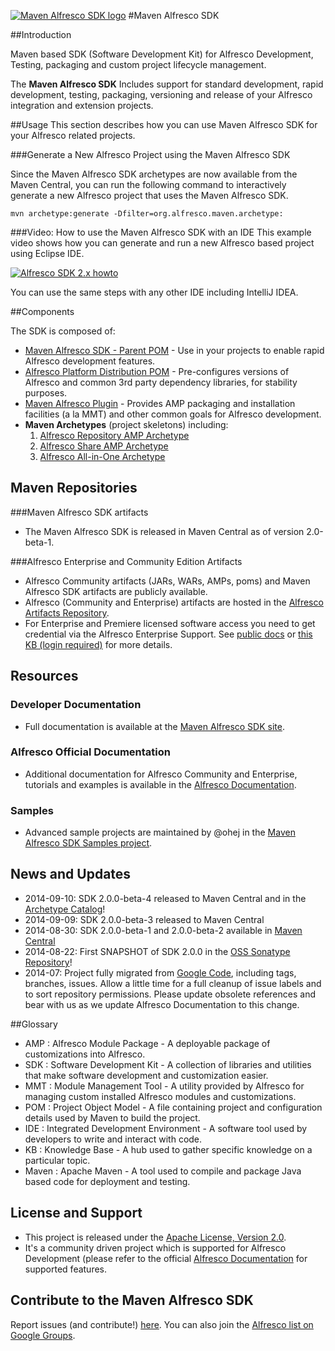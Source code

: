 [![Maven Alfresco SDK logo](https://github.com/Alfresco/alfresco-sdk/raw/master/src/site/resources/img/alfresco-maven-logo.jpg)](#features)
#Maven Alfresco SDK

##Introduction

Maven based SDK (Software Development Kit) for Alfresco Development, Testing, packaging and custom project lifecycle management. 

The **Maven Alfresco SDK** Includes support for standard development, rapid development, testing, packaging, versioning and release of your Alfresco integration and extension projects.

##Usage
This section describes how you can use Maven Alfresco SDK for your Alfresco related projects.

###Generate a New Alfresco Project using the Maven Alfresco SDK

Since the Maven Alfresco SDK archetypes are now available from the Maven Central, you can run the following command to interactively generate a new Alfresco project that uses the Maven Alfresco SDK.

`mvn archetype:generate -Dfilter=org.alfresco.maven.archetype:`

###Video: How to use the Maven Alfresco SDK with an IDE
This example video shows how you can generate and run a new Alfresco based project using Eclipse IDE. 

[![Alfresco SDK 2.x howto](http://img.youtube.com/vi/utYZaVe9Nd0/0.jpg)](https://www.youtube.com/watch?v=utYZaVe9Nd0)

You can use the same steps with any other IDE including IntelliJ IDEA.


##Components

The SDK is composed of:

- [Maven Alfresco SDK - Parent POM](https://artifacts.alfresco.com/nexus/content/groups/public/alfresco-lifecycle-aggregator/latest/poms/alfresco-sdk-parent/index.html) - Use in your projects to enable rapid Alfresco development features.
- [Alfresco Platform Distribution POM](https://artifacts.alfresco.com/nexus/content/groups/public/alfresco-platform-distribution/latest/index.html) - Pre-configures versions of Alfresco and common 3rd party dependency libraries, for stability purposes.
- [Maven Alfresco Plugin](https://artifacts.alfresco.com/nexus/content/groups/public/alfresco-lifecycle-aggregator/latest/plugins/alfresco-maven-plugin/index.html) - Provides AMP packaging and installation facilities (a la MMT) and other common goals for Alfresco development.
- **Maven Archetypes** (project skeletons) including:
	1. [Alfresco Repository AMP Archetype](https://artifacts.alfresco.com/nexus/content/groups/public/alfresco-lifecycle-aggregator/latest/archetypes/alfresco-amp-archetype/index.html)
	2. [Alfresco Share AMP Archetype](https://artifacts.alfresco.com/nexus/content/groups/public/alfresco-lifecycle-aggregator/latest/archetypes/share-amp-archetype/index.html)
	3. [Alfresco All-in-One Archetype](https://artifacts.alfresco.com/nexus/content/groups/public/alfresco-lifecycle-aggregator/latest/archetypes/alfresco-allinone-archetype/index.html)


## Maven Repositories

###Maven Alfresco SDK artifacts
- The Maven Alfresco SDK is released in Maven Central as of version 2.0-beta-1. 

###Alfresco Enterprise and Community Edition Artifacts
- Alfresco Community artifacts (JARs, WARs, AMPs, poms) and Maven Alfresco SDK artifacts are publicly available. 
- Alfresco (Community and Enterprise) artifacts are hosted in the [Alfresco Artifacts Repository](https://artifacts.alfresco.com/nexus/). 
- For Enterprise and Premiere licensed software access you need to get credential via the Alfresco Enterprise Support. See [public docs](http://docs.alfresco.com/4.2/concepts/dev-extensions-maven-sdk-tutorials-alfresco-enterprise.html) or [this KB (login required)](https://myalfresco.force.com/support/articles/en_US/Technical_Article/Where-can-I-find-the-repository-for-Enterprise-Maven-artifacts) for more details.


## Resources

### Developer Documentation

- Full documentation is available at the [Maven Alfresco SDK site](https://artifacts.alfresco.com/nexus/content/groups/public/alfresco-sdk-aggregator/latest/index.html).

### Alfresco Official Documentation
- Additional documentation for Alfresco Community and Enterprise, tutorials and examples is available in the [Alfresco Documentation](http://docs.alfresco.com/4.2/concepts/dev-extensions-maven-sdk-intro.html).

### Samples 
- Advanced sample projects are maintained by @ohej in the [Maven Alfresco SDK Samples project](https://github.com/Alfresco/alfresco-sdk-samples/).

## News and Updates

- 2014-09-10: SDK 2.0.0-beta-4 released to Maven Central and in the [Archetype Catalog](http://repo1.maven.org/maven2/archetype-catalog.xml)!
- 2014-09-09: SDK 2.0.0-beta-3 released to Maven Central
- 2014-08-30: SDK 2.0.0-beta-1 and 2.0.0-beta-2 available in [Maven Central](http://search.maven.org/#search|ga|1|org.alfresco.maven)
- 2014-08-22: First SNAPSHOT of SDK 2.0.0 in the [OSS Sonatype Repository](https://oss.sonatype.org/content/repositories/snapshots/org/alfresco/maven/alfresco-sdk-parent/2.0.0-SNAPSHOT/)!
- 2014-07: Project fully migrated from [Google Code](https://code.google.com/p/maven-alfresco-archetypes), including tags, branches, issues. Allow a little time for a full cleanup of issue labels and to sort repository permissions. Please update obsolete references and bear with us as we update Alfresco Documentation to this change.


##Glossary
- AMP : Alfresco Module Package - A deployable package of customizations into Alfresco.
- SDK : Software Development Kit - A collection of libraries and utilities that make software development and customization easier.
- MMT : Module Management Tool - A utility provided by Alfresco for managing custom installed Alfresco modules and customizations.
- POM : Project Object Model - A file containing project and configuration details used by Maven to build the project.
- IDE : Integrated Development Environment - A software tool used by developers to write and interact with code.
- KB : Knowledge Base - A hub used to gather specific knowledge on a particular topic.
- Maven : Apache Maven - A tool used to compile and package Java based code for deployment and testing.


## License and Support
- This project is released under the [Apache License, Version 2.0](http://www.apache.org/licenses/LICENSE-2.0.html). 
- It's a community driven project which is supported for Alfresco Development (please refer to the official [Alfresco Documentation](http://docs.alfresco.com/4.2/concepts/dev-extensions-maven-sdk-intro.html) for supported features.


## Contribute to the Maven Alfresco SDK

Report issues (and contribute!) [here](https://github.com/Alfresco/alfresco-sdk/issues?milestone=1&state=open). You can also join the [Alfresco list on Google Groups](https://groups.google.com/forum/#!forum/maven-alfresco).